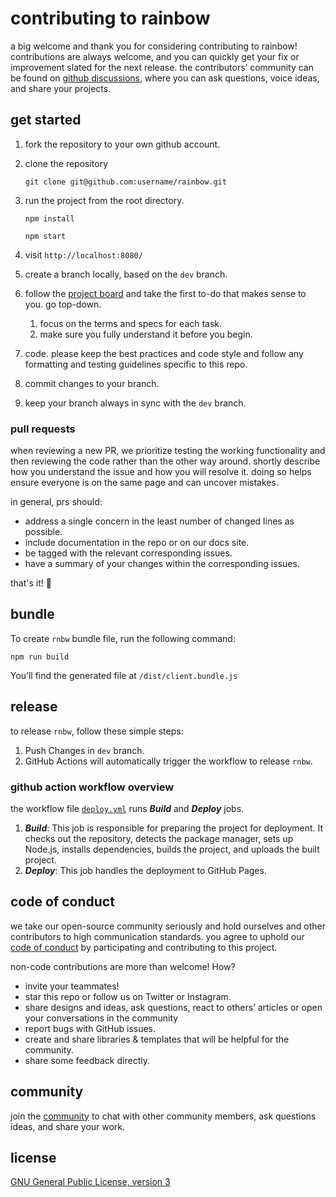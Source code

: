 # contributing to rainbow

a big welcome and thank you for considering contributing to rainbow!
contributions are always welcome, and you can quickly get your fix or improvement slated for the next release.
the contributors’ community can be found on [github discussions](), where you can ask questions, voice ideas, and share your projects.


## get started

1. fork the repository to your own github account.
2. clone the repository
    
    ```
    git clone git@github.com:username/rainbow.git
    ```
    
3. run the project from the root directory.
    
    ```
    npm install
    ```
    
    ```
    npm start
    ```
    
4. visit `http://localhost:8080/`
5. create a branch locally, based on the `dev` branch.
7. follow the [project board](https://github.com/orgs/rnbwdev/projects/2) and take the first to-do that makes sense to you. go top-down.
    1. focus on the terms and specs for each task.
    2. make sure you fully understand it before you begin.
8. code. please keep the best practices and code style and follow any formatting and testing guidelines specific to this repo.
9. commit changes to your branch.
10. keep your branch always in sync with the `dev` branch.

### pull requests
when reviewing a new PR, we prioritize testing the working functionality and then reviewing the code rather than the other way around.
shortly describe how you understand the issue and how you will resolve it. doing so helps ensure everyone is on the same page and can uncover mistakes.

in general, prs should:

- address a single concern in the least number of changed lines as possible.
- include documentation in the repo or on our docs site.
- be tagged with the relevant corresponding issues.
- have a summary of your changes within the corresponding issues.

that's it! 🎉

## bundle

To create `rnbw` bundle file, run the following command:

```
npm run build
```

You’ll find the generated file at `/dist/client.bundle.js`
## release

to release `rnbw`, follow these simple steps:
1. Push Changes in `dev` branch.
2. GitHub Actions will automatically trigger the workflow to release `rnbw`.

### github action workflow overview

the workflow file [`deploy.yml`](https://github.com/rnbwdev/rnbw/blob/main/.github/workflows/deploy.yml) runs ***Build*** and ***Deploy*** jobs.

1. ***Build***: This job is responsible for preparing the project for deployment. It checks out the repository, detects the package manager, sets up Node.js, installs dependencies, builds the project, and uploads the built project.
2. ***Deploy***:  This job handles the deployment to GitHub Pages.



## code of conduct

we take our open-source community seriously and hold ourselves and other contributors to high communication standards. you agree to uphold our [code of conduct](https://github.com/relateapp/rene.css/blob/main/code_of_conduct.md) by participating and contributing to this project.


non-code contributions are more than welcome! How?

- invite your teammates!
- star this repo or follow us on Twitter or Instagram.
- share designs and ideas, ask questions, react to others’ articles or open your conversations in the community
- report bugs with GitHub issues.
- create and share libraries & templates that will be helpful for the community.
- share some feedback directly.

## community

join the [community](https://github.com/orgs/rnbwdev/discussions) to chat with other community members, ask questions ideas, and share your work.

## license
[GNU General Public License, version 3](https://www.gnu.org/licenses/gpl-3.0.en.html)